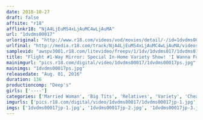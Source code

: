 ```yaml
---
date: 2018-10-27
draft: false
affsite: "r18"
afflinkr18: "NjA4LjEuMS4xLjAuMC4wLjAuMA"
url: "1dvdms00017"
urloriginal: "http://www.r18.com/videos/vod/movies/detail/-/id=1dvdms00017"
urlfinal: "http://media.r18.com/track/NjA4LjEuMS4xLjAuMC4wLjAuMA/videos/vod/movies/detail/-/id=1dvdms00017"
samplevid: "awspv3001.r18.com/litevideo/freepv/1/1dv/1dvdms017/1dvdms017_dmb_w.mp4"
title: "Flight #1-Way Mirror: Special In-Home Variety Show! 'I Wanna Fuck A Former Bikini Model With Big Tits!' Complete With Back-Up From Her Own Father-In-Law... Who Just Happens To Work For A Porn Production Company! She's Been Trying To Get Pregnant Ever Since They Got Hitched - Watch As She Takes A Raw Creampie From Her Husband's Daddy Right In Front Of Him!"
mainimgurl: "pics.r18.com/digital/video/1dvdms00017/1dvdms00017ps.jpg"
mainimgs: "1dvdms00017ps.jpg"
releasedate: "Aug. 01, 2016"
duration: 136
productioncomp: "Deep's"
girls: ['----']
categories: ['Married Woman', 'Big Tits', 'Relatives', 'Variety', 'Cheating Wife', 'Creampie', 'Hi-Def']
imgurls: ['pics.r18.com/digital/video/1dvdms00017/1dvdms00017jp-1.jpg', 'pics.r18.com/digital/video/1dvdms00017/1dvdms00017jp-2.jpg', 'pics.r18.com/digital/video/1dvdms00017/1dvdms00017jp-3.jpg', 'pics.r18.com/digital/video/1dvdms00017/1dvdms00017jp-4.jpg', 'pics.r18.com/digital/video/1dvdms00017/1dvdms00017jp-5.jpg', 'pics.r18.com/digital/video/1dvdms00017/1dvdms00017jp-6.jpg', 'pics.r18.com/digital/video/1dvdms00017/1dvdms00017jp-7.jpg', 'pics.r18.com/digital/video/1dvdms00017/1dvdms00017jp-8.jpg', 'pics.r18.com/digital/video/1dvdms00017/1dvdms00017jp-9.jpg', 'pics.r18.com/digital/video/1dvdms00017/1dvdms00017jp-10.jpg', 'pics.r18.com/digital/video/1dvdms00017/1dvdms00017jp-11.jpg', 'pics.r18.com/digital/video/1dvdms00017/1dvdms00017jp-12.jpg', 'pics.r18.com/digital/video/1dvdms00017/1dvdms00017jp-13.jpg', 'pics.r18.com/digital/video/1dvdms00017/1dvdms00017jp-14.jpg', 'pics.r18.com/digital/video/1dvdms00017/1dvdms00017jp-15.jpg', 'pics.r18.com/digital/video/1dvdms00017/1dvdms00017jp-16.jpg', 'pics.r18.com/digital/video/1dvdms00017/1dvdms00017jp-17.jpg', 'pics.r18.com/digital/video/1dvdms00017/1dvdms00017jp-18.jpg', 'pics.r18.com/digital/video/1dvdms00017/1dvdms00017jp-19.jpg', 'pics.r18.com/digital/video/1dvdms00017/1dvdms00017jp-20.jpg']
imgs: ['1dvdms00017jp-1.jpg', '1dvdms00017jp-2.jpg', '1dvdms00017jp-3.jpg', '1dvdms00017jp-4.jpg', '1dvdms00017jp-5.jpg', '1dvdms00017jp-6.jpg', '1dvdms00017jp-7.jpg', '1dvdms00017jp-8.jpg', '1dvdms00017jp-9.jpg', '1dvdms00017jp-10.jpg', '1dvdms00017jp-11.jpg', '1dvdms00017jp-12.jpg', '1dvdms00017jp-13.jpg', '1dvdms00017jp-14.jpg', '1dvdms00017jp-15.jpg', '1dvdms00017jp-16.jpg', '1dvdms00017jp-17.jpg', '1dvdms00017jp-18.jpg', '1dvdms00017jp-19.jpg', '1dvdms00017jp-20.jpg']
---
```


